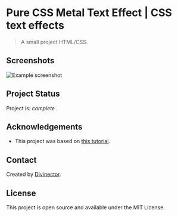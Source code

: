 # Pure CSS Metal Text Effect | CSS text effects 


> A small project HTML/CSS.


## Screenshots
![Example screenshot](https://github.com/IrinaSpasova/Small-projects-JavaScript/blob/main/CSS%20Animation%20Effects%20%7C%20Html%20CSS%20Only/img.png)


## Project Status
Project is:  _complete_ .


## Acknowledgements
- This project was based on [this tutorial](https://www.youtube.com/watch?v=j8WLL07AviY).


## Contact
Created by [Divinector](https://www.youtube.com/channel/UCki4IDK86E6_pDtptmsslow).


## License
This project is open source and available under the MIT License. 
